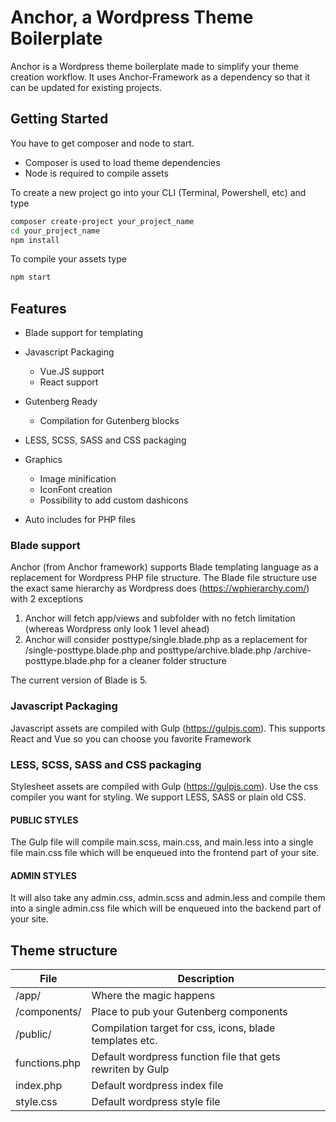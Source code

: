 # Anchor, a Wordpress Theme Boilerplate
Anchor is a Wordpress theme boilerplate made to simplify your theme creation workflow. It uses Anchor-Framework as a dependency so that it can be updated for existing projects.

## Getting Started

You have to get composer and node to start. 
- Composer is used to load theme dependencies 
- Node is required to compile assets

To create a new project go into your CLI (Terminal, Powershell, etc) and type

```bash
composer create-project your_project_name
cd your_project_name
npm install
``` 
To compile your assets type 

```bash
npm start
```

## Features
- Blade support for templating

- Javascript Packaging
  - Vue.JS support
  - React support

- Gutenberg Ready
  - Compilation for Gutenberg blocks

- LESS, SCSS, SASS and CSS packaging

- Graphics
  - Image minification
  - IconFont creation
  - Possibility to add custom dashicons 

- Auto includes for PHP files

### Blade support
Anchor (from Anchor framework) supports Blade templating language as a replacement for Wordpress PHP file structure. The Blade file structure use the exact same hierarchy as Wordpress does (https://wphierarchy.com/) with 2 exceptions

1) Anchor will fetch app/views and subfolder with no fetch limitation (whereas Wordpress only look 1 level ahead)
2) Anchor will consider posttype/single.blade.php as a replacement for /single-posttype.blade.php and posttype/archive.blade.php /archive-posttype.blade.php for a cleaner folder structure

The current version of Blade is 5.

### Javascript Packaging
Javascript assets are compiled with Gulp (https://gulpjs.com). This supports React and Vue so you can choose you favorite Framework

### LESS, SCSS, SASS and CSS packaging
Stylesheet assets are compiled with Gulp (https://gulpjs.com). Use the css compiler you want for styling. We support LESS, SASS or plain old CSS. 

#### PUBLIC STYLES

The Gulp file will compile main.scss, main.css, and main.less into a single file main.css file which will be enqueued into the frontend part of your site.

#### ADMIN STYLES

It will also take any admin.css, admin.scss and admin.less and compile them into a single admin.css file which will be enqueued into the backend part of your site.


## Theme structure
| File          | Description                                                |
|---------------|------------------------------------------------------------|
| /app/         | Where the magic happens                                    |
| /components/  | Place to pub your Gutenberg components                     |
| /public/      | Compilation target for css, icons, blade templates etc.    |
| functions.php | Default wordpress function file that gets rewriten by Gulp |
| index.php     | Default wordpress index file                               |
| style.css     | Default wordpress style file                               |
